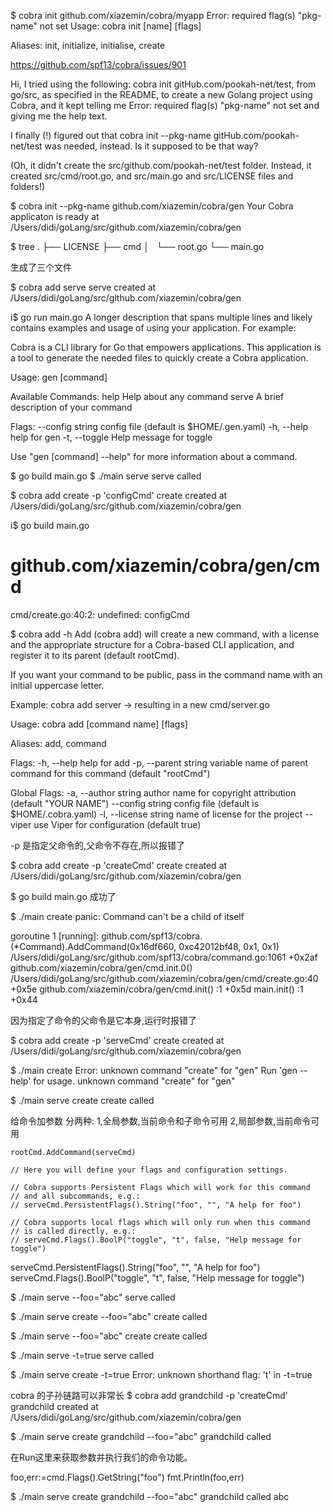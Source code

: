 $ cobra init github.com/xiazemin/cobra/myapp
Error: required flag(s) "pkg-name" not set
Usage:
  cobra init [name] [flags]

Aliases:
  init, initialize, initialise, create

https://github.com/spf13/cobra/issues/901


Hi, I tried using the following: cobra init gitHub.com/pookah-net/test, from go/src, as specified in the README, to create a new Golang project using Cobra, and it kept telling me Error: required flag(s) "pkg-name" not set and giving me the help text.

I finally (!) figured out that cobra init --pkg-name gitHub.com/pookah-net/test was needed, instead. Is it supposed to be that way?

(Oh, it didn't create the src/github.com/pookah-net/test folder. Instead, it created src/cmd/root.go, and src/main.go and src/LICENSE files and folders!)

$ cobra init  --pkg-name github.com/xiazemin/cobra/gen
Your Cobra applicaton is ready at
/Users/didi/goLang/src/github.com/xiazemin/cobra/gen

$ tree
.
├── LICENSE
├── cmd
│   └── root.go
└── main.go

生成了三个文件

$ cobra add serve
serve created at /Users/didi/goLang/src/github.com/xiazemin/cobra/gen


i$ go run main.go
A longer description that spans multiple lines and likely contains
examples and usage of using your application. For example:

Cobra is a CLI library for Go that empowers applications.
This application is a tool to generate the needed files
to quickly create a Cobra application.

Usage:
  gen [command]

Available Commands:
  help        Help about any command
  serve       A brief description of your command

Flags:
      --config string   config file (default is $HOME/.gen.yaml)
  -h, --help            help for gen
  -t, --toggle          Help message for toggle

Use "gen [command] --help" for more information about a command.


$ go build main.go
$ ./main serve
serve called



$ cobra add create -p 'configCmd'
create created at /Users/didi/goLang/src/github.com/xiazemin/cobra/gen

i$ go build main.go
# github.com/xiazemin/cobra/gen/cmd
cmd/create.go:40:2: undefined: configCmd



$ cobra add -h
Add (cobra add) will create a new command, with a license and
the appropriate structure for a Cobra-based CLI application,
and register it to its parent (default rootCmd).

If you want your command to be public, pass in the command name
with an initial uppercase letter.

Example: cobra add server -> resulting in a new cmd/server.go

Usage:
  cobra add [command name] [flags]

Aliases:
  add, command

Flags:
  -h, --help            help for add
  -p, --parent string   variable name of parent command for this command (default "rootCmd")

Global Flags:
  -a, --author string    author name for copyright attribution (default "YOUR NAME")
      --config string    config file (default is $HOME/.cobra.yaml)
  -l, --license string   name of license for the project
      --viper            use Viper for configuration (default true)


-p 是指定父命令的,父命令不存在,所以报错了





$ cobra add create -p 'createCmd'
create created at /Users/didi/goLang/src/github.com/xiazemin/cobra/gen

$ go build main.go
成功了

$ ./main create
panic: Command can't be a child of itself

goroutine 1 [running]:
github.com/spf13/cobra.(*Command).AddCommand(0x16df660, 0xc42012bf48, 0x1, 0x1)
        /Users/didi/goLang/src/github.com/spf13/cobra/command.go:1061 +0x2af
github.com/xiazemin/cobra/gen/cmd.init.0()
        /Users/didi/goLang/src/github.com/xiazemin/cobra/gen/cmd/create.go:40 +0x5e
github.com/xiazemin/cobra/gen/cmd.init()
        <autogenerated>:1 +0x5d
main.init()
        <autogenerated>:1 +0x44

因为指定了命令的父命令是它本身,运行时报错了

$ cobra add create -p 'serveCmd'
create created at /Users/didi/goLang/src/github.com/xiazemin/cobra/gen

$ ./main create
Error: unknown command "create" for "gen"
Run 'gen --help' for usage.
unknown command "create" for "gen"


$ ./main serve create
create called


给命令加参数
分两种:
1,全局参数,当前命令和子命令可用
2,局部参数,当前命令可用

	rootCmd.AddCommand(serveCmd)

	// Here you will define your flags and configuration settings.

	// Cobra supports Persistent Flags which will work for this command
	// and all subcommands, e.g.:
	// serveCmd.PersistentFlags().String("foo", "", "A help for foo")

	// Cobra supports local flags which will only run when this command
	// is called directly, e.g.:
	// serveCmd.Flags().BoolP("toggle", "t", false, "Help message for toggle")


serveCmd.PersistentFlags().String("foo", "", "A help for foo")
serveCmd.Flags().BoolP("toggle", "t", false, "Help message for toggle")

$ ./main serve  --foo="abc"
serve called

$ ./main serve create --foo="abc"
create called

$ ./main serve  --foo="abc" create
create called

$ ./main serve -t=true
serve called

$ ./main serve create -t=true
Error: unknown shorthand flag: 't' in -t=true

cobra 的子孙链路可以非常长
$ cobra add  grandchild -p 'createCmd'
grandchild created at /Users/didi/goLang/src/github.com/xiazemin/cobra/gen

$ ./main serve create grandchild --foo="abc"
grandchild called

在Run这里来获取参数并执行我们的命令功能。

foo,err:=cmd.Flags().GetString("foo")
fmt.Println(foo,err)

$ ./main serve create grandchild --foo="abc"
grandchild called
abc <nil>




